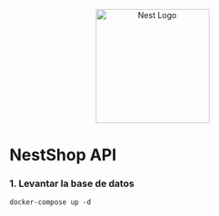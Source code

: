 <p align="center">
  <a href="http://nestjs.com/" target="blank"><img src="https://nestjs.com/img/logo-small.svg" width="200" alt="Nest Logo" /></a>
</p>

# NestShop API

### 1. Levantar la base de datos
```
docker-compose up -d
```